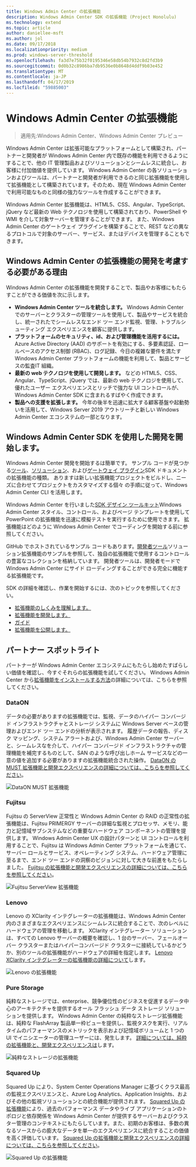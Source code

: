 ```yaml
---
title: Windows Admin Center の拡張機能
description: Windows Admin Center SDK の拡張機能 (Project Honolulu)
ms.technology: extend
ms.topic: article
author: daniellee-msft
ms.author: jol
ms.date: 09/17/2018
ms.localizationpriority: medium
ms.prod: windows-server-threshold
ms.openlocfilehash: fa3d7e75b32f0195346e58db54b7932c8d2fd3b9
ms.sourcegitcommit: 0d0b32c8986ba7db9536e0b8648d4ddf9b03e452
ms.translationtype: MT
ms.contentlocale: ja-JP
ms.lasthandoff: 04/17/2019
ms.locfileid: "59885003"
---
```

# <a name="extensions-for-windows-admin-center"></a>Windows Admin Center の拡張機能

>適用先:Windows Admin Center、Windows Admin Center プレビュー

Windows Admin Center は拡張可能なプラットフォームとして構築され、パートナーと開発者が Windows Admin Center 内で既存の機能を利用できるようにすることで、他の IT 管理製品およびソリューションとシームレスに統合し、お客様に付加価値を提供しています。 Windows Admin Center の各ソリューションおよびツールは、パートナーと開発者が利用できるのと同じ拡張機能を使用して拡張機能として構築されています。そのため、現在 Windows Admin Center で利用可能なものと同様の強力なツールを作成することができます。

Windows Admin Center 拡張機能は、HTML5、CSS、Angular、TypeScript、jQuery など最新の Web テクノロジを使用して構築されており、PowerShell や WMI を介して対象サーバーを管理することができます。 また、Windows Admin Center のゲートウェイ プラグインを構築することで、REST などの異なるプロトコルで対象のサーバー、サービス、またはデバイスを管理することもできます。

## <a name="why-you-should-consider-developing-an-extension-for-windows-admin-center"></a>Windows Admin Center の拡張機能の開発を考慮する必要がある理由

Windows Admin Center の拡張機能を開発することで、製品やお客様にもたらすことができる価値を次に示します。

- **Windows Admin Center ツールを統合します。** Windows Admin Center でのサーバーとクラスターの管理ツールを使用して、製品やサービスを統合し、統一されたでシームレスなエンド ツー エンド監視、管理、トラブルシューティング エクスペリエンスを顧客に提供します。
- **プラットフォームのセキュリティ、id、および管理機能を活用するには。** Azure Active Directory (AAD) のサポートを有効にする、多要素認証、ロールベースのアクセス制御 (RBAC)、ログ記録、今日の複雑な要件を満たす Windows Admin Center プラットフォームの機能を利用して、製品とサービスの監査IT 組織。
- **最新の web テクノロジを使用して開発します。** などの HTML5、CSS、Angular、TypeScript、jQuery では、最新の web テクノロジを使用して、優れたユーザー エクスペリエンスとリッチで強力な UI コントロールが、Windows Admin Center SDK に含まれるすばやく作成できます。
- **製品への支援を拡張します。** 今年の後半を迅速に拡大する顧客基盤や起動勢いを活用して、Windows Server 2019 アウトリーチと新しい Windows Admin Center エコシステムの一部となります。

## <a name="start-developing-with-the-windows-admin-center-sdk"></a>Windows Admin Center SDK を使用した開発を開始します。

Windows Admin Center 開発を開始するは簡単です。  サンプル コードが見つかる[ツール](develop-tool.md)、[ソリューション](develop-solution.md)、および[ゲートウェイ プラグイン](develop-gateway-plugin.md)SDK ドキュメントの拡張機能の種類。 ありますは新しい拡張機能プロジェクトをビルドし、ニーズに合わせてプロジェクトをカスタマイズする個々 の手順に従って、Windows Admin Center CLI を活用します。

Windows Admin Center を行いました[SDK デザイン ツールキット](https://github.com/Microsoft/windows-admin-center-sdk/blob/master/WindowsAdminCenterDesignToolkit.zip)Windows Admin Center スタイル、コントロール、およびページ テンプレートを使用して PowerPoint の拡張機能を迅速に模擬テストを実行するために使用できます。 拡張機能はどのように Windows Admin Center でコーディングを開始する前に参照してください。

GitHub でホストされているサンプル コードもあります。[開発者ツール](https://aka.ms/wacsdk)ソリューション拡張機能のサンプルを参照して、独自の拡張機能で使用するコントロールの豊富なコレクションを格納しています。 開発者ツールは、開発者モードで Windows Admin Center にサイド ローディングすることができる完全に機能する拡張機能です。

SDK の詳細を確認し、作業を開始するには、次のトピックを参照してください。

- [拡張機能のしくみを理解します。](understand-extensions.md)
- [拡張機能を開発します。](developing-extensions.md)
- [ガイド](guides.md)
- [拡張機能を公開します。](publish-extensions.md)

## <a name="partner-spotlight"></a>パートナー スポットライト

パートナーが Windows Admin Center エコシステムにもたらし始めたすばらしい価値を確認し、今すぐそれらの拡張機能を試してください。 Windows Admin Center から[拡張機能をインストールする方法](../configure/using-extensions.md)の詳細については、こちらを参照してください。

### <a name="dataon"></a>DataON

データの必要がありますの拡張機能では、監視、データのハイパー コンバージド インフラストラクチャとストレージ システムに Windows Server ベースの管理およびエンド ツー エンドの分析が表示されます。 履歴データの報告、ディスク マッピング、システム アラートおよび、Windows Admin Center サーバーと、シームレスなを介して、ハイパー コンバージド インフラストラクチャの管理機能を補完するものとして、SAN のような呼び出しホーム サービスなどの一意の値を追加する必要がありますの拡張機能統合された操作。 [DataON の MUST 拡張機能と開発エクスペリエンスの詳細については、こちらを参照してください](case-studies/dataon.md)。

![DataON MUST 拡張機能](../media/extensibility-overview/dataon-must-extension.png)

### <a name="fujitsu"></a>Fujitsu

Fujitsu の ServerView 正常性と Windows Admin Center の RAID の正常性の拡張機能は、Fujitsu PRIMERGY サーバーの詳細な監視とプロセッサ、メモリ、能力と記憶域サブシステムなどの重要なハードウェア コンポーネントの管理を提供します。 Windows Admin Center UX の設計パターンと UI コントロールを利用することで、Fujitsu は Windows Admin Center プラットフォームを通じて、サーバー ロールとサービス、オペレーティング システム、ハードウェア管理に至るまで、エンド ツー エンドの洞察のビジョンに対して大きな前進をもたらしました。 [Fujitsu の拡張機能と開発エクスペリエンスの詳細については、こちらを参照してください](case-studies/fujitsu.md)。

![Fujitsu ServerView 拡張機能](../media/extensibility-overview/fujitsu-serverview-extension.png)

### <a name="lenovo"></a>Lenovo

Lenovo の XClarity インテグレーターの拡張機能は、Windows Admin Center 内のさまざまなエクスペリエンスにシームレスに統合することで、次のレベルにハードウェアの管理を移動します。 XClarity インテグレーター ソリューションは、すべての Lenovo サーバーの概要を確認し、1 台のサーバー、フェールオーバー クラスターまたはハイパーコンバージド クラスターに接続しているかどうか、別のツールの拡張機能がハードウェアの詳細を指定します。 [Lenovo XClarity インテグレーターの拡張機能の詳細について](case-studies/lenovo.md)します。

![Lenovo の拡張機能](../media/extensibility-overview/lenovo-extension.png)

### <a name="pure-storage"></a>Pure Storage

純粋なストレージでは、enterprise、競争優位性のビジネスを促進するデータ中心のアーキテクチャを提供するオール フラッシュ データ ストレージ ソリューションを提供します。 Windows Admin Center の純粋なストレージ拡張機能は、純粋な FlashArray 製品単一枠ビューを提供し、監視タスクを実行、リアルタイムのパフォーマンスのメトリックを表示および記憶域ボリュームと 1 つの UI でイニシエーターの管理ユーザーには、発生します。 [詳細については、純粋の拡張機能と、開発エクスペリエンスは](case-studies/purestorage.md)します。

![純粋なストレージの拡張機能](../media/extensibility-overview/purestorage-extension.png)

### <a name="squared-up"></a>Squared Up

Squared Up により、System Center Operations Manager に基づくクラス最高の監視エクスペリエンスと、Azure Log Analytics、Application Insights、およびその他の監視ソリューションとの統合機能が提供されます。 [Squared Up の拡張機能](https://squaredup.com/product/honolulu/windows-admin-center-extension/?utm_source=microsoft-docs&utm_medium=public-relations&utm_campaign=honolulu)により、過去のパフォーマンス データやライブ アプリケーションのトポロジと依存関係を Windows Admin Center が提供するサーバーおよびクラスター管理のコンテキストにもたらしています。また、初期のお客様は、多数の異なるソースからの膨大なデータを単一のエクスペリエンスに統合することの価値を高く評価しています。 [Squared Up の拡張機能と開発エクスペリエンスの詳細については、こちらを参照してください](case-studies/squared-up.md)。

![Squared Up の拡張機能](../media/extensibility-overview/squaredup-extension.png)